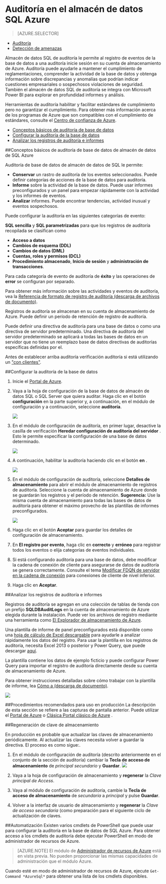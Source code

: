 <properties
   pageTitle="Auditoría en el almacén de datos SQL Azure | Microsoft Azure"
   description="Introducción a la auditoría en el almacén de datos de SQL Azure"
   services="sql-data-warehouse"
   documentationCenter=""
   authors="ronortloff"
   manager="barbkess"
   editor=""/>

<tags
   ms.service="sql-data-warehouse"
   ms.workload="data-management"
   ms.tgt_pltfrm="na"
   ms.devlang="na"
   ms.topic="article"
   ms.date="09/24/2016" 
   ms.author="rortloff;barbkess;sonyama"/>

# <a name="auditing-in-azure-sql-data-warehouse"></a>Auditoría en el almacén de datos SQL Azure

> [AZURE.SELECTOR]
- [Auditoría](sql-data-warehouse-auditing-overview.md)
- [Detección de amenazas](sql-data-warehouse-security-threat-detection.md)

Almacén de datos SQL de auditoría le permite al registro de eventos de la base de datos a una auditoría inicie sesión en su cuenta de almacenamiento de Azure. Auditoría puede ayudarle a mantener el cumplimiento de reglamentaciones, comprender la actividad de la base de datos y obtenga información sobre discrepancias y anomalías que podrían indicar cuestiones empresariales o sospechosos violaciones de seguridad. También el almacén de datos SQL de auditoría se integra con Microsoft Power BI para explorar en profundidad informes y análisis.

Herramientas de auditoría habilitar y facilitar estándares de cumplimiento pero no garantizar el cumplimiento. Para obtener más información acerca de los programas de Azure que son compatibles con el cumplimiento de estándares, consulte el <a href="http://azure.microsoft.com/support/trust-center/compliance/" target="_blank">Centro de confianza de Azure</a>.

+ [Conceptos básicos de auditoría de base de datos]
+ [Configurar la auditoría de la base de datos]
+ [Analizar los registros de auditoría e informes]

##<a id="subheading-1"></a>Conceptos básicos de auditoría de base de datos de almacén de datos de SQL Azure


Auditoría de base de datos de almacén de datos de SQL le permite:

- **Conservar** un rastro de auditoría de los eventos seleccionados. Puede definir categorías de acciones de la base de datos para auditoría.
- **Informe** sobre la actividad de la base de datos. Puede usar informes preconfigurados y un panel para empezar rápidamente con la actividad y los informes de eventos.
- **Analizar** informes. Puede encontrar tendencias, actividad inusual y eventos sospechosos.

Puede configurar la auditoría en las siguientes categorías de evento:

**SQL sencilla** y **SQL parametrizadas** para que los registros de auditoría recopilada se clasifican como  

- **Acceso a datos**
- **Cambios de esquema (DDL)**
- **Cambios de datos (DML)**
- **Cuentas, roles y permisos (DCL)**
- **Procedimiento almacenado**, **Inicio de sesión** y **administración de transacciones**.

Para cada categoría de evento de auditoría de **éxito** y las operaciones de **error** se configuran por separado.

Para obtener más información sobre las actividades y eventos de auditoría, vea la <a href="http://go.microsoft.com/fwlink/?LinkId=506733" target="_blank">Referencia de formato de registro de auditoría (descarga de archivos de documento)</a>.

Registros de auditoría se almacenan en su cuenta de almacenamiento de Azure. Puede definir un período de retención de registro de auditoría.

Puede definir una directiva de auditoría para una base de datos o como una directiva de servidor predeterminado. Una directiva de auditoría del servidor predeterminado se aplicará a todas las bases de datos en un servidor que no tiene un reemplazo base de datos directivas de auditorías específicas definidas por el.

Antes de establecer arriba auditoría verificación auditoría si está utilizando un ["con clientes"](sql-data-warehouse-auditing-downlevel-clients.md).


##<a id="subheading-2"></a>Configurar la auditoría de la base de datos

1. Inicie el <a href="https://portal.azure.com" target="_blank">Portal de Azure</a>.

2. Vaya a la hoja de configuración de la base de datos de almacén de datos SQL o SQL Server que quiera auditar. Haga clic en el botón **configuración** en la parte superior y, a continuación, en el módulo de configuración y a continuación, seleccione **auditoría**.

    ![][1]

3. En el módulo de configuración de auditoría, en primer lugar, desactive la casilla de verificación **Heredar configuración de auditoría del servidor** . Esto le permite especificar la configuración de una base de datos determinado.

    ![][2]

4. A continuación, habilitar la auditoría haciendo clic en el botón **en** .

    ![][3]

5. En el módulo de configuración de auditoría, seleccione **Detalles de almacenamiento** para abrir el módulo de almacenamiento de registros de auditoría. Seleccione la cuenta de almacenamiento de Azure donde se guardarán los registros y el período de retención. **Sugerencia:** Use la misma cuenta de almacenamiento para todas las bases de datos de auditoría para obtener el máximo provecho de las plantillas de informes preconfigurados.

    ![][4]

6. Haga clic en el botón **Aceptar** para guardar los detalles de configuración de almacenamiento.


7. En **El registro por evento**, haga clic en **correcto** y **erróneo** para registrar todos los eventos o elija categorías de eventos individuales.


8. Si está configurando auditoría para una base de datos, debe modificar la cadena de conexión de cliente para asegurarse de datos de auditoría se genera correctamente. Consulte el tema [Modificar FDQN de servidor en la cadena de conexión](sql-data-warehouse-auditing-downlevel-clients.md) para conexiones de cliente de nivel inferior.

9. Haga clic en **Aceptar**.


##<a id="subheading-3">Analizar los registros de auditoría e informes</a>

Registros de auditoría se agregan en una colección de tablas de tienda con un prefijo **SQLDBAuditLogs** en la cuenta de almacenamiento de Azure elegida durante la instalación. Puede ver los archivos de registro mediante una herramienta como <a href="http://azurestorageexplorer.codeplex.com/" target="_blank">El Explorador de almacenamiento de Azure</a>.

Una plantilla de informe de panel preconfigurados está disponible como una <a href="http://go.microsoft.com/fwlink/?LinkId=403540" target="_blank">hoja de cálculo de Excel descargable</a> para ayudarle a analizar rápidamente los datos del registro. Para usar la plantilla en los registros de auditoría, necesita Excel 2013 o posterior y Power Query, que puede descargar <a href="http://www.microsoft.com/download/details.aspx?id=39379">aquí</a>.

La plantilla contiene los datos de ejemplo ficticio y puede configurar Power Query para importar el registro de auditoría directamente desde su cuenta de almacenamiento de Azure.

Para obtener instrucciones detalladas sobre cómo trabajar con la plantilla de informe, lea <a href="http://go.microsoft.com/fwlink/?LinkId=506731">Cómo a (descarga de documento)</a>.

![][5]


##<a id="subheading-4">Procedimientos recomendados para uso en producción</a>
La descripción de esta sección se refiere a las capturas de pantalla anterior. Puede utilizar el <a href="https://portal.azure.com" target="_blank">Portal de Azure</a> o <a href= "https://manage.windowsazure.com/" target="_bank">Clásica Portal clásico de Azure</a> .


##<a id="subheading-5"></a>Regeneración de clave de almacenamiento

En producción es probable que actualizar las claves de almacenamiento periódicamente. Al actualizar las claves necesita volver a guardar la directiva. El proceso es como sigue:.


1. En el módulo de configuración de auditoría (descrito anteriormente en el conjunto de la sección de auditoría) cambiar la **Tecla de acceso de almacenamiento** de *principal* *secundario* y **Guardar**.
![][4]
2. Vaya a la hoja de configuración de almacenamiento y **regenerar** la *Clave principal de Access*.

3. Vaya al módulo de configuración de auditoría, cambie la **Tecla de acceso de almacenamiento** de *secundaria* a *principal* y pulse **Guardar**.

4. Volver a la interfaz de usuario de almacenamiento y **regenerar** la *Clave de acceso secundaria* (como preparación para el siguiente ciclo de actualización de claves.

##<a id="subheading-6"></a>Automatización
Existen varios cmdlets de PowerShell que puede usar para configurar la auditoría en la base de datos de SQL Azure. Para obtener acceso a los cmdlets de auditoría debe ejecutar PowerShell en modo de administrador de recursos de Azure.

> [AZURE.NOTE] El módulo de [Administrador de recursos de Azure](https://msdn.microsoft.com/library/dn654592.aspx) está en vista previa. No pueden proporcionar las mismas capacidades de administración que el módulo Azure.

Cuando esté en modo de administrador de recursos de Azure, ejecute `Get-Command *AzureSql*` para obtener una lista de los cmdlets disponibles.


<!--Anchors-->
[Conceptos básicos de auditoría de base de datos]: #subheading-1
[Configurar la auditoría de la base de datos]: #subheading-2
[Analizar los registros de auditoría e informes]: #subheading-3


<!--Image references-->
[1]: ./media/sql-data-warehouse-auditing-overview/sql-data-warehouse-auditing.png
[2]: ./media/sql-data-warehouse-auditing-overview/sql-data-warehouse-auditing-inherit.png
[3]: ./media/sql-data-warehouse-auditing-overview/sql-data-warehouse-auditing-enable.png
[4]: ./media/sql-data-warehouse-auditing-overview/sql-data-warehouse-auditing-storage-account.png
[5]: ./media/sql-data-warehouse-auditing-overview/sql-data-warehouse-auditing-dashboard.png


<!--Link references-->
